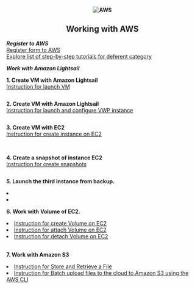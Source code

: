 <h4 align="center">
  <img alt="AWS" src="https://www.pngitem.com/pimgs/m/77-773758_cloud-aws-hd-png-download.png">
</h4>
<h2 align="center"> Working with AWS </h2>

***Register to AWS*** <br>
<a href="https://portal.aws.amazon.com/billing/signup?redirect_url=https%3A%2F%2Faws.amazon.com%2Fregistration-confirmation#/start"> Register form to AWS </a> <br>
<a href="https://aws.amazon.com/ru/getting-started/hands-on/?awsf.getting-started-category=category%23compute&awsf.getting-started-content-type=content-type%23hands-on&?e=gs2020&p=gsrc&awsf.getting-started-level=level%23300"> Explore list of step-by-step tutorials for deferent category </a> <br>

***Work with Amazon Lightsail*** <br>

**1. Create VM with Amazon Lightsail** <br>
<a href="https://aws.amazon.com/ru/getting-started/hands-on/launch-a-virtual-machine/"> Instruction for launch VM </a> <br>

<img alt="" src="https://github.com/zinchenko-ihor/DevOps_online_Kyiv_2021Q4/blob/master/m2/task2.2/IMG/Create%20VM_Lightsail.png"> <br>
<img alt="" src="https://github.com/zinchenko-ihor/DevOps_online_Kyiv_2021Q4/blob/master/m2/task2.2/IMG/Instance_Light.png"> <br>

**2. Create VM with Amazon Lightsail** <br>
<a href="https://aws.amazon.com/ru/getting-started/hands-on/launch-a-virtual-machine/"> Instruction for launch and configure VWP instance</a> <br>

<img alt="" src="https://github.com/zinchenko-ihor/DevOps_online_Kyiv_2021Q4/blob/master/m2/task2.2/IMG/Instance_with_WP.png">

**3. Create VM with EC2** <br>
<a href="https://www.dmosk.ru/miniinstruktions.php?mini=aws-ec2"> Instruction for create instance on EC2 </a> <br>

<img alt="" src="https://github.com/zinchenko-ihor/DevOps_online_Kyiv_2021Q4/blob/master/m2/task2.2/IMG/EC2.png">
<img alt="" src="https://github.com/zinchenko-ihor/DevOps_online_Kyiv_2021Q4/blob/master/m2/task2.2/IMG/EC2_1.png">

**4. Create a snapshot of instance EC2** <br>
<a href="https://techexpert.tips/ru/amazon-aws-ru/%D0%B2%D0%B8%D1%80%D1%82%D1%83%D0%B0%D0%BB%D1%8C%D0%BD%D0%B0%D1%8F-%D0%BC%D0%B0%D1%88%D0%B8%D0%BD%D0%B0-%D0%BC%D0%BE%D0%BC%D0%B5%D0%BD%D1%82%D0%B0%D0%BB%D1%8C%D0%BD%D0%BE%D0%B3%D0%BE-%D1%81%D0%BD/"> Instruction for create snapshots </a> <br>

<img alt="" src="https://github.com/zinchenko-ihor/DevOps_online_Kyiv_2021Q4/blob/master/m2/task2.2/IMG/Snapshot.png">

**5. Launch the third instance from backup.** <br>
<li><img alt="" src="https://github.com/zinchenko-ihor/DevOps_online_Kyiv_2021Q4/blob/master/m2/task2.2/IMG/Image_from_Backup.png">
<li><img alt="" src="https://github.com/zinchenko-ihor/DevOps_online_Kyiv_2021Q4/blob/master/m2/task2.2/IMG/Connect_to_the_Backup.png">

**6. Work with Volume of EC2.** <br>
<li><a href="https://docs.aws.amazon.com/AWSEC2/latest/UserGuide/ebs-creating-volume.html"> Instruction for create Volume on EC2 </a> <br>
<li><a href="https://docs.aws.amazon.com/AWSEC2/latest/UserGuide/ebs-attaching-volume.html"> Instruction for attach Volume on EC2 </a> <br>
<li><a href="https://docs.aws.amazon.com/AWSEC2/latest/UserGuide/ebs-detaching-volume.html"> Instruction for detach Volume on EC2 </a> <br>

<img alt="" src="https://github.com/zinchenko-ihor/DevOps_online_Kyiv_2021Q4/blob/master/m2/task2.2/IMG/Attached_New_Volume.png">
<img alt="" src="https://github.com/zinchenko-ihor/DevOps_online_Kyiv_2021Q4/blob/master/m2/task2.2/IMG/Detached.png">
<img alt="" src="https://github.com/zinchenko-ihor/DevOps_online_Kyiv_2021Q4/blob/master/m2/task2.2/IMG/mnt_disk_D.png">
<img alt="" src="https://github.com/zinchenko-ihor/DevOps_online_Kyiv_2021Q4/blob/master/m2/task2.2/IMG/Remap_disk_D_to_new_VM.png">

**7. Work with Amazon S3** <br>
<li><a href="https://aws.amazon.com/ru/getting-started/hands-on/backup-files-to-amazon-s3/"> Instruction for Store and Retrieve a File </a> <br>
<li><a href="https://aws.amazon.com/ru/getting-started/hands-on/backup-to-s3-cli/?nc1=h_ls"> Instruction for Batch upload files to the cloud to Amazon S3 using the AWS CLI </a><br>

<img alt="" src="https://github.com/zinchenko-ihor/DevOps_online_Kyiv_2021Q4/blob/master/m2/task2.2/IMG/Create_Bucket.png">
<img alt="" src="https://github.com/zinchenko-ihor/DevOps_online_Kyiv_2021Q4/blob/master/m2/task2.2/IMG/Create_Admin.png">
<img alt="" src="https://github.com/zinchenko-ihor/DevOps_online_Kyiv_2021Q4/blob/master/m2/task2.2/IMG/Configure_AWS_CLI.png">
<img alt="" src="https://github.com/zinchenko-ihor/DevOps_online_Kyiv_2021Q4/blob/master/m2/task2.2/IMG/Upload_file_from_CLI.png">
<img alt="" src="https://github.com/zinchenko-ihor/DevOps_online_Kyiv_2021Q4/blob/master/m2/task2.2/IMG/Upload_file_from_CLI.png">

